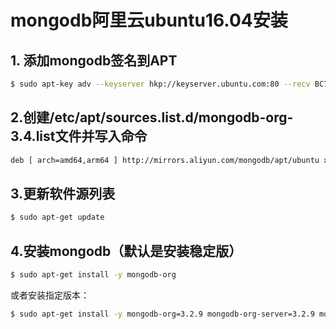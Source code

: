 # mongodb阿里云ubuntu16.04安装

## 1. 添加mongodb签名到APT
```bash
$ sudo apt-key adv --keyserver hkp://keyserver.ubuntu.com:80 --recv BC711F9BA15703C6
```

## 2.创建/etc/apt/sources.list.d/mongodb-org-3.4.list文件并写入命令
```bash
deb [ arch=amd64,arm64 ] http://mirrors.aliyun.com/mongodb/apt/ubuntu xenial/mongodb-org/3.4 multiverse

```

## 3.更新软件源列表
```bash
$ sudo apt-get update
```

## 4.安装mongodb（默认是安装稳定版）
```bash
$ sudo apt-get install -y mongodb-org
```

或者安装指定版本：

```bash
$ sudo apt-get install -y mongodb-org=3.2.9 mongodb-org-server=3.2.9 mongodb-org-shell=3.2.9 mongodb-org-mongos=3.2.9 mongodb-org-tools=3.2.9
```